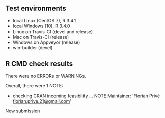 ## Test environments

* local Linux (CentOS 7), R 3.4.1
* local Windows (10), R 3.4.0
* Linux on Travis-CI (devel and release)
* Mac on Travis-CI (release)
* Windows on Appveyor (release)
* win-builder (devel)

## R CMD check results

There were no ERRORs or WARNINGs. 

Overall, there were 1 NOTE:

* checking CRAN incoming feasibility ... NOTE
Maintainer: 'Florian Privé <florian.prive.21@gmail.com>'

New submission
